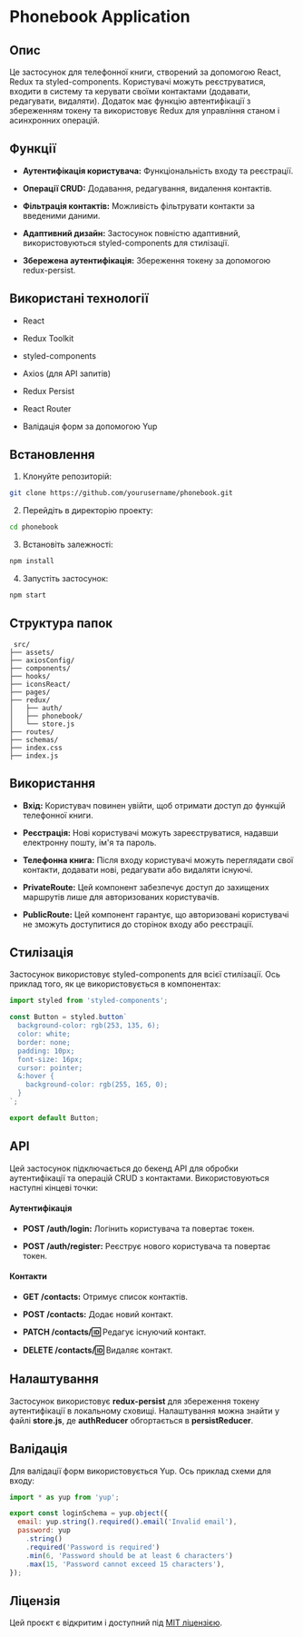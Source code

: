 # Phonebook Application

## Опис

Це застосунок для телефонної книги, створений за допомогою React, Redux та
styled-components. Користувачі можуть реєструватися, входити в систему та
керувати своїми контактами (додавати, редагувати, видаляти). Додаток має функцію
автентифікації з збереженням токену та використовує Redux для управління станом
і асинхронних операцій.

## Функції

- **Аутентифікація користувача:** Функціональність входу та реєстрації.

- **Операції CRUD:** Додавання, редагування, видалення контактів.

- **Фільтрація контактів:** Можливість фільтрувати контакти за введеними даними.
- **Адаптивний дизайн:** Застосунок повністю адаптивний, використовуються
  styled-components для стилізації.

- **Збережена аутентифікація:** Збереження токену за допомогою redux-persist.

## Використані технології

- React

- Redux Toolkit

- styled-components

- Axios (для API запитів)

- Redux Persist

- React Router

- Валідація форм за допомогою Yup

## Встановлення

1. Клонуйте репозиторій:

```bash
git clone https://github.com/yourusername/phonebook.git
```

2. Перейдіть в директорію проекту:

```bash
cd phonebook
```

3. Встановіть залежності:

```bash
npm install
```

4. Запустіть застосунок:

```bash
npm start
```

## Структура папок

```pgsql
 src/
├── assets/
├── axiosConfig/
├── components/
├── hooks/
├── iconsReact/
├── pages/
├── redux/
│   ├── auth/
│   ├── phonebook/
│   └── store.js
├── routes/
├── schemas/
├── index.css
├── index.js
```

## Використання

- **Вхід:** Користувач повинен увійти, щоб отримати доступ до функцій телефонної
  книги.

- **Реєстрація:** Нові користувачі можуть зареєструватися, надавши електронну
  пошту, ім'я та пароль.

- **Телефонна книга:** Після входу користувачі можуть переглядати свої контакти,
  додавати нові, редагувати або видаляти існуючі.

- **PrivateRoute:** Цей компонент забезпечує доступ до захищених маршрутів лише
  для авторизованих користувачів.

- **PublicRoute:** Цей компонент гарантує, що авторизовані користувачі не
  зможуть доступитися до сторінок входу або реєстрації.

## Стилізація

Застосунок використовує styled-components для всієї стилізації. Ось приклад
того, як це використовується в компонентах:

```js
import styled from 'styled-components';

const Button = styled.button`
  background-color: rgb(253, 135, 6);
  color: white;
  border: none;
  padding: 10px;
  font-size: 16px;
  cursor: pointer;
  &:hover {
    background-color: rgb(255, 165, 0);
  }
`;

export default Button;
```

## API

Цей застосунок підключається до бекенд API для обробки аутентифікації та
операцій CRUD з контактами. Використовуються наступні кінцеві точки:

#### Аутентифікація

- **POST /auth/login:** Логінить користувача та повертає токен.

- **POST /auth/register:** Реєструє нового користувача та повертає токен.

#### Контакти

- **GET /contacts:** Отримує список контактів.

- **POST /contacts:** Додає новий контакт.

- **PATCH /contacts/:id:** Редагує існуючий контакт.

- **DELETE /contacts/:id:** Видаляє контакт.

## Налаштування

Застосунок використовує **redux-persist** для збереження токену аутентифікації в
локальному сховищі. Налаштування можна знайти у файлі **store.js**, де
**authReducer** обгортається в **persistReducer**.

## Валідація

Для валідації форм використовується Yup. Ось приклад схеми для входу:

```js
import * as yup from 'yup';

export const loginSchema = yup.object({
  email: yup.string().required().email('Invalid email'),
  password: yup
    .string()
    .required('Password is required')
    .min(6, 'Password should be at least 6 characters')
    .max(15, 'Password cannot exceed 15 characters'),
});
```

## Ліцензія

Цей проєкт є відкритим і доступний під [MIT ліцензією](./LICENSE).
